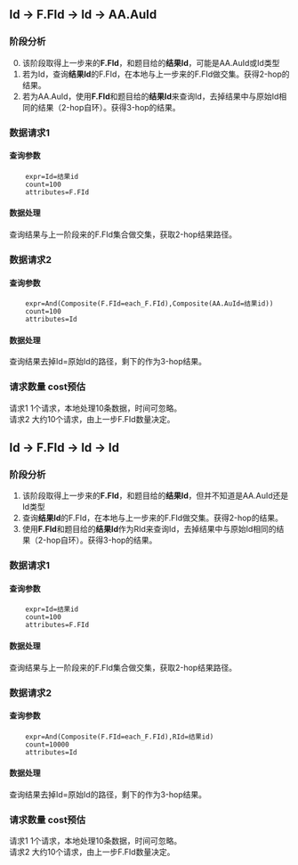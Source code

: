 ## Id -> F.FId -> Id -> AA.AuId  
### 阶段分析  
0. 该阶段取得上一步来的**F.FId**，和题目给的**结果Id**，可能是AA.AuId或Id类型
1. 若为Id，查询**结果Id**的F.FId，在本地与上一步来的F.FId做交集。获得2-hop的结果。
2. 若为AA.AuId，使用**F.FId**和题目给的**结果Id**来查询Id，去掉结果中与原始Id相同的结果（2-hop自环）。获得3-hop的结果。  
### 数据请求1  
#### 查询参数  
		expr=Id=结果id
		count=100
		attributes=F.FId
#### 数据处理  
查询结果与上一阶段来的F.FId集合做交集，获取2-hop结果路径。  
### 数据请求2  
#### 查询参数  
		expr=And(Composite(F.FId=each_F.FId),Composite(AA.AuId=结果id))
		count=100
		attributes=Id
#### 数据处理  
查询结果去掉Id=原始Id的路径，剩下的作为3-hop结果。  
### 请求数量 cost预估  
请求1 1个请求，本地处理10条数据，时间可忽略。  
请求2 大约10个请求，由上一步F.FId数量决定。  

## Id -> F.FId -> Id -> Id
### 阶段分析  
1. 该阶段取得上一步来的**F.FId**，和题目给的**结果Id**，但并不知道是AA.AuId还是Id类型
2. 查询**结果Id**的F.FId，在本地与上一步来的F.FId做交集。获得2-hop的结果。
3. 使用**F.FId**和题目给的**结果Id**作为RId来查询Id，去掉结果中与原始Id相同的结果（2-hop自环）。获得3-hop的结果。
### 数据请求1  
#### 查询参数  
		expr=Id=结果id
		count=100
		attributes=F.FId
#### 数据处理  
查询结果与上一阶段来的F.FId集合做交集，获取2-hop结果路径。  
### 数据请求2  
#### 查询参数  
		expr=And(Composite(F.FId=each_F.FId),RId=结果id)
		count=10000
		attributes=Id
#### 数据处理  
查询结果去掉Id=原始Id的路径，剩下的作为3-hop结果。  
### 请求数量 cost预估  
请求1 1个请求，本地处理10条数据，时间可忽略。  
请求2 大约10个请求，由上一步F.FId数量决定。